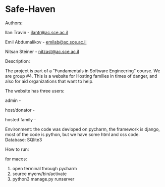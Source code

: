 # Safe-Haven
 
Authors: 

Ilan Travin - ilantr@ac.sce.ac.il

Emil Abdumalikov - emilab@ac.sce.ac.il

Nitsan Steiner - nitzast@ac.sce.ac.il

Description:

The project is part of a "Fundamentals in Software Engineering" course. We are group #4. This is a website for Hosting families in times of danger, and also for aid organizations that want to help.

The website has three users:

admin -

host/donator -

hosted family - 

Environment: the code was devloped on pycharm, the framework is django, most of the code is python, but we have some html and css code. Database: SQlite3

How to run:

for macos:
1. open terminal through pycharm
2. source myenv/bin/activate
3. python3 manage.py runserver
